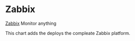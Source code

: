 # Zabbix

[Zabbix](https://www.zabbix.com/) Monitor anything

This chart adds the deploys the compleate Zabbix platform.

